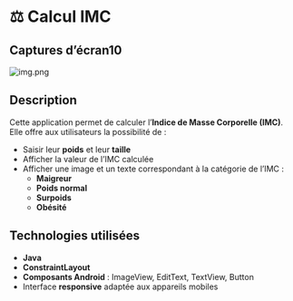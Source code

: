 # ⚖️ Calcul IMC

## Captures d’écran10
![img.png](../captures/imgIMC.png)

## Description
Cette application permet de calculer l’**Indice de Masse Corporelle (IMC)**. Elle offre aux utilisateurs la possibilité de :

- Saisir leur **poids** et leur **taille**
- Afficher la valeur de l’IMC calculée
- Afficher une image et un texte correspondant à la catégorie de l’IMC :
  - **Maigreur**
  - **Poids normal**
  - **Surpoids**
  - **Obésité**

## Technologies utilisées
- **Java**
- **ConstraintLayout**
- **Composants Android** : ImageView, EditText, TextView, Button
- Interface **responsive** adaptée aux appareils mobiles


